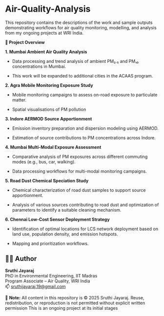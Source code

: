 # Air-Quality-Analysis
This repository contains the descriptions of the work and sample outputs demonstrating workflows for air quality monitoring, modelling, and analysis from my ongoing projects at WRI India.

**📂 Project Overview**

**1. Mumbai Ambient Air Quality Analysis**

- Data processing and trend analysis of ambient PM₂.₅ and PM₁₀ concentrations in Mumbai.

- This work will be expanded to additional cities in the ACAAS program.

**2. Agra Mobile Monitoring Exposure Study**

- Mobile monitoring campaigns to assess on-road exposure to particulate matter.

- Spatial visualisations of PM pollution

**3. Indore AERMOD Source Apportionment**

- Emission inventory preparation and dispersion modeling using AERMOD.

- Estimation of source contributions to PM concentrations across Indore.

**4. Mumbai Multi-Modal Exposure Assessment**

- Comparative analysis of PM exposures across different commuting modes (e.g., bus, car, walking).

- Data processing workflows for multi-modal monitoring campaigns.

**5. Road Dust Chemical Speciation Study**

- Chemical characterization of road dust samples to support source apportionment.

- Analysis of various sources contributing to road dust and optimization of parameters to identify a suitable cleaning mechanism. 

**6. Chennai Low-Cost Sensor Deployment Strategy**
 
- Identification of optimal locations for LCS network deployment based on land use, population density, and emission hotspots.

- Mapping and prioritization workflows.


## 👩‍🔬 Author

**Sruthi Jayaraj**  
PhD in Environmental Engineering, IIT Madras  
Program Associate – Air Quality, WRI India  
📫 sruthijayaraj.19@gmail.com  

🛑 **Note:** All content in this repository is © 2025 Sruthi Jayaraj. Reuse, redistribution, or reproduction is not permitted without explicit written permission
This is an ongoing project at its initial stages
